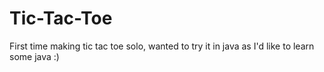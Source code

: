 # Tic-Tac-Toe
First time making tic tac toe solo, wanted to try it in java as I'd like to learn some java :)
